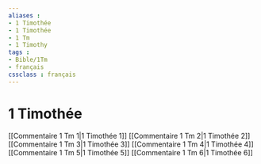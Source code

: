 ```yaml
---
aliases : 
- 1 Timothée
- 1 Timothée
- 1 Tm
- 1 Timothy
tags : 
- Bible/1Tm
- français
cssclass : français
---
```


# 1 Timothée

[[Commentaire 1 Tm 1|1 Timothée 1]]
[[Commentaire 1 Tm 2|1 Timothée 2]]
[[Commentaire 1 Tm 3|1 Timothée 3]]
[[Commentaire 1 Tm 4|1 Timothée 4]]
[[Commentaire 1 Tm 5|1 Timothée 5]]
[[Commentaire 1 Tm 6|1 Timothée 6]]
